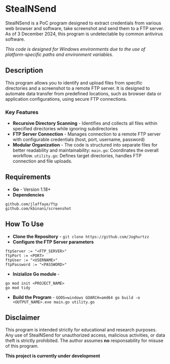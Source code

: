 # StealNSend
StealNSend is a PoC program designed to extract credentials from various web browser and software, take screenshot and send them to a FTP server. As of 3 December 2024, this program is undetectable by common antivirus software.

*This code is designed for Windows environments due to the use of platform-specific paths and environment variables.*

## Description
This program allows you to identify and upload files from specific directories and a screenshot to a remote FTP server. It is designed to automate data transfer from predefined locations, such as browser data or application configurations, using secure FTP connections.

### Key Features
- **Recursive Directory Scanning** - Identifies and collects all files within specified directories while ignoring subdirectories
- **FTP Server Connection** - Manages connection to a remote FTP server with configurable credentials (host, port, username, password)
- **Modular Organization** - The code is structured into separate files for better readability and maintainability: `main.go`: Coordinates the overall workflow. `utility.go`: Defines target directories, handles FTP connection and file uploads.

## Requirements
- **Go** - Version 1.18+
- **Dependencies**
```
github.com/jlaffaye/ftp
github.com/kbinani/screenshot
```

## How To Use
- **Clone the Repository** - `git clone https://github.com/Joghurtzz`
- **Configure the FTP Server parameters**
```
ftpServer := "<FTP_SERVER>"
ftpPort := <PORT>
ftpUser := "<USERNAME>"
ftpPassword := "<PASSWORD>"
```
- **Inizialize Go module** -
```
go mod init <PROJECT_NAME>
go mod tidy
```
- **Build the Program** - `GOOS=windows GOARCH=amd64 go build -o <OUTPUT_NAME>.exe main.go utility.go`

## Disclaimer
This program is intended strictly for educational and research purposes. Any use of StealNSend for unauthorized access, malicious activities, or data theft is strictly prohibited. The author assumes **no** responsability for misuse of this program.

**This project is currently under development**
